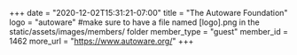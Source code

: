 +++
date = "2020-12-02T15:31:21-07:00"
title = "The Autoware Foundation"
logo = "autoware" #make sure to have a file named [logo].png in the static/assets/images/members/ folder
member_type = "guest"
member_id = 1462
more_url = "https://www.autoware.org/"
+++
